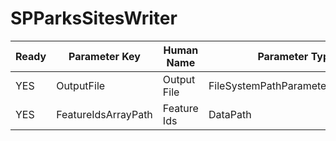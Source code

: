 # SPParksSitesWriter

| Ready | Parameter Key | Human Name | Parameter Type | Parameter Class |
|-------|---------------|------------|-----------------|----------------|
| YES | OutputFile | Output File | FileSystemPathParameter::ValueType | FileSystemPathParameter |
| YES | FeatureIdsArrayPath | Feature Ids | DataPath | ArraySelectionParameter |
